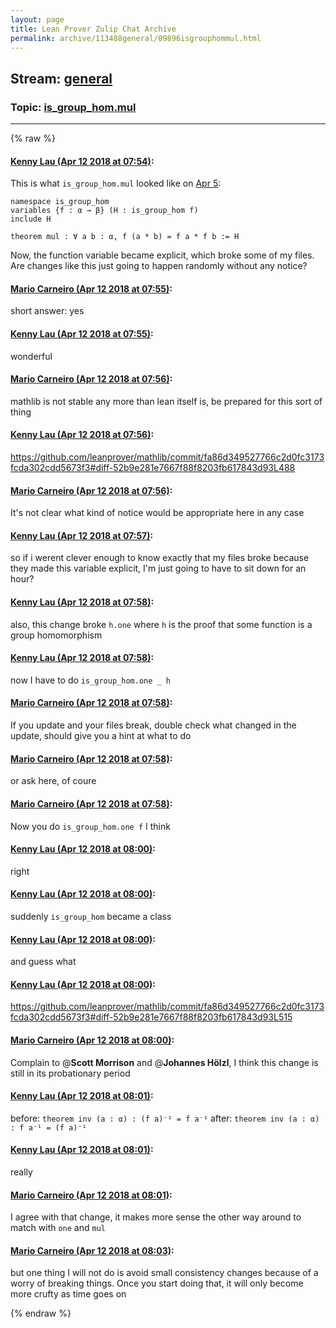```yaml
---
layout: page
title: Lean Prover Zulip Chat Archive 
permalink: archive/113488general/09896isgrouphommul.html
---
```


## Stream: [general](index.html)
### Topic: [is_group_hom.mul](09896isgrouphommul.html)

---


{% raw %}
#### [ Kenny Lau (Apr 12 2018 at 07:54)](https://leanprover.zulipchat.com/#narrow/stream/113488-general/topic/is_group_hom.mul/near/124970058):
This is what `is_group_hom.mul` looked like on [Apr 5](https://github.com/leanprover/mathlib/blob/22e671c5ed5fd1b891fb73aa10c9425d1c6cfd3d/algebra/group.lean#L493):
```
namespace is_group_hom
variables {f : α → β} (H : is_group_hom f)
include H

theorem mul : ∀ a b : α, f (a * b) = f a * f b := H
```
Now, the function variable became explicit, which broke some of my files. Are changes like this just going to happen randomly without any notice?

#### [ Mario Carneiro (Apr 12 2018 at 07:55)](https://leanprover.zulipchat.com/#narrow/stream/113488-general/topic/is_group_hom.mul/near/124970067):
short answer: yes

#### [ Kenny Lau (Apr 12 2018 at 07:55)](https://leanprover.zulipchat.com/#narrow/stream/113488-general/topic/is_group_hom.mul/near/124970068):
wonderful

#### [ Mario Carneiro (Apr 12 2018 at 07:56)](https://leanprover.zulipchat.com/#narrow/stream/113488-general/topic/is_group_hom.mul/near/124970106):
mathlib is not stable any more than lean itself is, be prepared for this sort of thing

#### [ Kenny Lau (Apr 12 2018 at 07:56)](https://leanprover.zulipchat.com/#narrow/stream/113488-general/topic/is_group_hom.mul/near/124970111):
https://github.com/leanprover/mathlib/commit/fa86d349527766c2d0fc3173fcda302cdd5673f3#diff-52b9e281e7667f88f8203fb617843d93L488

#### [ Mario Carneiro (Apr 12 2018 at 07:56)](https://leanprover.zulipchat.com/#narrow/stream/113488-general/topic/is_group_hom.mul/near/124970112):
It's not clear what kind of notice would be appropriate here in any case

#### [ Kenny Lau (Apr 12 2018 at 07:57)](https://leanprover.zulipchat.com/#narrow/stream/113488-general/topic/is_group_hom.mul/near/124970121):
so if i werent clever enough to know exactly that my files broke because they made this variable explicit, I'm just going to have to sit down for an hour?

#### [ Kenny Lau (Apr 12 2018 at 07:58)](https://leanprover.zulipchat.com/#narrow/stream/113488-general/topic/is_group_hom.mul/near/124970164):
also, this change broke `h.one` where `h` is the proof that some function is a group homomorphism

#### [ Kenny Lau (Apr 12 2018 at 07:58)](https://leanprover.zulipchat.com/#narrow/stream/113488-general/topic/is_group_hom.mul/near/124970165):
now I have to do `is_group_hom.one _ h`

#### [ Mario Carneiro (Apr 12 2018 at 07:58)](https://leanprover.zulipchat.com/#narrow/stream/113488-general/topic/is_group_hom.mul/near/124970166):
If you update and your files break, double check what changed in the update, should give you a hint at what to do

#### [ Mario Carneiro (Apr 12 2018 at 07:58)](https://leanprover.zulipchat.com/#narrow/stream/113488-general/topic/is_group_hom.mul/near/124970167):
or ask here, of coure

#### [ Mario Carneiro (Apr 12 2018 at 07:58)](https://leanprover.zulipchat.com/#narrow/stream/113488-general/topic/is_group_hom.mul/near/124970169):
Now you do `is_group_hom.one f` I think

#### [ Kenny Lau (Apr 12 2018 at 08:00)](https://leanprover.zulipchat.com/#narrow/stream/113488-general/topic/is_group_hom.mul/near/124970224):
right

#### [ Kenny Lau (Apr 12 2018 at 08:00)](https://leanprover.zulipchat.com/#narrow/stream/113488-general/topic/is_group_hom.mul/near/124970225):
suddenly `is_group_hom` became a class

#### [ Kenny Lau (Apr 12 2018 at 08:00)](https://leanprover.zulipchat.com/#narrow/stream/113488-general/topic/is_group_hom.mul/near/124970226):
and guess what

#### [ Kenny Lau (Apr 12 2018 at 08:00)](https://leanprover.zulipchat.com/#narrow/stream/113488-general/topic/is_group_hom.mul/near/124970227):
https://github.com/leanprover/mathlib/commit/fa86d349527766c2d0fc3173fcda302cdd5673f3#diff-52b9e281e7667f88f8203fb617843d93L515

#### [ Mario Carneiro (Apr 12 2018 at 08:00)](https://leanprover.zulipchat.com/#narrow/stream/113488-general/topic/is_group_hom.mul/near/124970228):
Complain to @**Scott Morrison** and @**Johannes Hölzl**, I think this change is still in its probationary period

#### [ Kenny Lau (Apr 12 2018 at 08:01)](https://leanprover.zulipchat.com/#narrow/stream/113488-general/topic/is_group_hom.mul/near/124970232):
before: `theorem inv (a : α) : (f a)⁻¹ = f a⁻¹`
after: `theorem inv (a : α) : f a⁻¹ = (f a)⁻¹`

#### [ Kenny Lau (Apr 12 2018 at 08:01)](https://leanprover.zulipchat.com/#narrow/stream/113488-general/topic/is_group_hom.mul/near/124970233):
really

#### [ Mario Carneiro (Apr 12 2018 at 08:01)](https://leanprover.zulipchat.com/#narrow/stream/113488-general/topic/is_group_hom.mul/near/124970240):
I agree with that change, it makes more sense the other way around to match with `one` and `mul`

#### [ Mario Carneiro (Apr 12 2018 at 08:03)](https://leanprover.zulipchat.com/#narrow/stream/113488-general/topic/is_group_hom.mul/near/124970294):
but one thing I will not do is avoid small consistency changes because of a worry of breaking things. Once you start doing that, it will only become more crufty as time goes on


{% endraw %}
